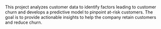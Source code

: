 This project analyzes customer data to identify factors leading to customer churn and develops a predictive model to pinpoint at-risk customers. The goal is to provide actionable insights to help the company retain customers and reduce churn.

